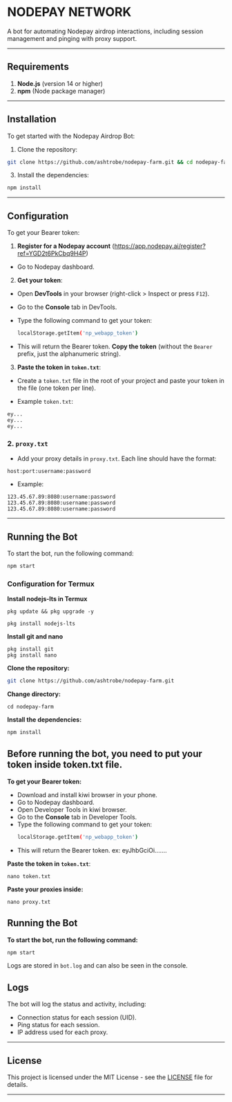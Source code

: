 # NODEPAY NETWORK

A bot for automating Nodepay airdrop interactions, including session management and pinging with proxy support.

---

## Requirements

1. **Node.js** (version 14 or higher)
2. **npm** (Node package manager)

---

## Installation

To get started with the Nodepay Airdrop Bot:

1. Clone the repository:

```bash
git clone https://github.com/ashtrobe/nodepay-farm.git && cd nodepay-farm
```

3. Install the dependencies:

```bash
npm install
```

---

## Configuration

To get your Bearer token:

1. **Register for a Nodepay account** (https://app.nodepay.ai/register?ref=YGD2t6PkCbq9H4P)
- Go to Nodepay dashboard.

2. **Get your token**:

- Open **DevTools** in your browser (right-click > Inspect or press `F12`).

- Go to the **Console** tab in DevTools.

- Type the following command to get your token:
  ```bash
  localStorage.getItem('np_webapp_token') 
  ```

- This will return the Bearer token. **Copy the token** (without the `Bearer` prefix, just the alphanumeric string).

3. **Paste the token in `token.txt`**:
- Create a `token.txt` file in the root of your project and paste your token in the file (one token per line).

- Example `token.txt`:

```text
ey...
ey...
ey...
```

### 2. `proxy.txt`

- Add your proxy details in `proxy.txt`. Each line should have the format:

```text
host:port:username:password
```

- Example:

```text
123.45.67.89:8080:username:password
123.45.67.89:8080:username:password
123.45.67.89:8080:username:password
```

---

## Running the Bot

To start the bot, run the following command:

```bash
npm start
```
### Configuration for Termux

**Install nodejs-lts in Termux**
```
pkg update && pkg upgrade -y
```
```
pkg install nodejs-lts
```
**Install git and nano**
```
pkg install git
pkg install nano
```

**Clone the repository:**

```bash
git clone https://github.com/ashtrobe/nodepay-farm.git
```
**Change directory:**
```
cd nodepay-farm
```
**Install the dependencies:**

```bash
npm install
```
## Before running the bot, you need to put your token inside token.txt file.

**To get your Bearer token:**

- Download and install kiwi browser in your phone.
- Go to Nodepay dashboard.
- Open Developer Tools in kiwi browser.
- Go to the **Console** tab in Developer Tools.
- Type the following command to get your token:
  ```bash
  localStorage.getItem('np_webapp_token')
  ```
- This will return the Bearer token. ex: eyJhbGciOi.......

**Paste the token in `token.txt`**:
```
nano token.txt
```
**Paste your proxies inside:**
```text
nano proxy.txt
```
## Running the Bot

**To start the bot, run the following command:**

```bash
npm start
```
Logs are stored in `bot.log` and can also be seen in the console.

## Logs

The bot will log the status and activity, including:

- Connection status for each session (UID).
- Ping status for each session.
- IP address used for each proxy.
---

## License

This project is licensed under the MIT License - see the [LICENSE](LICENSE) file for details.

---
